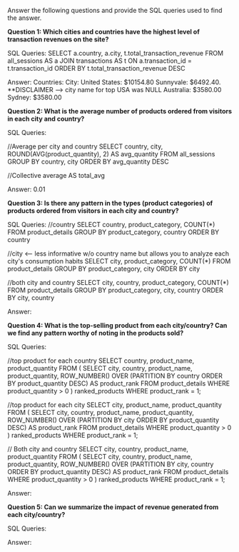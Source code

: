 Answer the following questions and provide the SQL queries used to find the answer.

    
**Question 1: Which cities and countries have the highest level of transaction revenues on the site?**


SQL Queries:
SELECT a.country, a.city, t.total_transaction_revenue FROM all_sessions AS a
JOIN transactions AS t ON a.transaction_id = t.transaction_id
ORDER BY t.total_transaction_revenue DESC


Answer: 
Countries:                      City:
United States: $10154.80        Sunnyvale: $6492.40. **DISCLAIMER --> city name for top USA was NULL
Australia: $3580.00             Sydney: $3580.00





**Question 2: What is the average number of products ordered from visitors in each city and country?**


SQL Queries:

//Average per city and country
SELECT country, city, ROUND(AVG(product_quantity), 2) AS avg_quantity FROM all_sessions
GROUP BY country, city
ORDER BY avg_quantity DESC

//Collective average
AS total_avg

Answer: 0.01


**Question 3: Is there any pattern in the types (product categories) of products ordered from visitors in each city and country?**


SQL Queries:
//country
SELECT country, product_category, COUNT(*)
FROM product_details
GROUP BY product_category, country
ORDER BY country

//city <-- less informative w/o country name but allows you to analyze each city's consumption habits
SELECT city, product_category, COUNT(*)
FROM product_details
GROUP BY product_category, city
ORDER BY city

//both city and country
SELECT city, country, product_category, COUNT(*)
FROM product_details
GROUP BY product_category, city, country
ORDER BY city, country


Answer: 
    
  

**Question 4: What is the top-selling product from each city/country? Can we find any pattern worthy of noting in the products sold?**


SQL Queries:

//top product for each country
SELECT country, product_name, product_quantity
FROM (
    SELECT city, country, product_name, product_quantity, 
        ROW_NUMBER() OVER (PARTITION BY country ORDER BY product_quantity DESC) AS product_rank
    FROM product_details
    WHERE product_quantity > 0
) ranked_products
WHERE product_rank = 1;

//top product for each city
SELECT city, product_name, product_quantity
FROM (
    SELECT city, country, product_name, product_quantity, 
        ROW_NUMBER() OVER (PARTITION BY city ORDER BY product_quantity DESC) AS product_rank
    FROM product_details
    WHERE product_quantity > 0
) ranked_products
WHERE product_rank = 1;

// Both city and country
SELECT city, country, product_name, product_quantity
FROM (
    SELECT city, country, product_name, product_quantity, 
        ROW_NUMBER() OVER (PARTITION BY city, country ORDER BY product_quantity DESC) AS product_rank
    FROM product_details
    WHERE product_quantity > 0
) ranked_products
WHERE product_rank = 1;



Answer:





**Question 5: Can we summarize the impact of revenue generated from each city/country?**

SQL Queries:




Answer:







